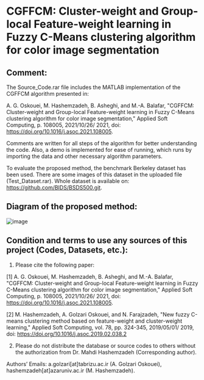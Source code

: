 # CGFFCM: Cluster-weight and Group-local Feature-weight learning in Fuzzy C-Means clustering algorithm for color image segmentation

## Comment:

The Source_Code.rar file includes the MATLAB implementation of the CGFFCM algorithm presented in:

A. G. Oskouei, M. Hashemzadeh, B. Asheghi, and M.-A. Balafar, "CGFFCM: Cluster-weight and Group-local Feature-weight learning in Fuzzy C-Means clustering algorithm for color image segmentation," Applied Soft Computing, p. 108005, 2021/10/26/ 2021, doi: https://doi.org/10.1016/j.asoc.2021.108005.

Comments are written for all steps of the algorithm for better understanding the code. Also, a demo is implemented for ease of running, which runs by importing the data and other necessary algorithm parameters.

To evaluate the proposed method, the benchmark Berkeley dataset has been used. There are some images of this dataset in the uploaded file (Test_Dataset.rar). Whole dataset is available on: https://github.com/BIDS/BSDS500.git.

## Diagram of the proposed method:

![image](https://github.com/M-Hashemzadeh/CGFFCM/assets/59253242/5cc2be94-c75d-40f1-a38e-31200b43f7d0)

## Condition and terms to use any sources of this project (Codes, Datasets, etc.):

1) Please cite the following paper:

[1] A. G. Oskouei, M. Hashemzadeh, B. Asheghi, and M.-A. Balafar, "CGFFCM: Cluster-weight and Group-local Feature-weight learning in Fuzzy C-Means clustering algorithm for color image segmentation," Applied Soft Computing, p. 108005, 2021/10/26/ 2021, doi: https://doi.org/10.1016/j.asoc.2021.108005.

[2] M. Hashemzadeh, A. Golzari Oskouei, and N. Farajzadeh, "New fuzzy C-means clustering method based on feature-weight and cluster-weight learning," Applied Soft Computing, vol. 78, pp. 324-345, 2019/05/01/ 2019, doi: https://doi.org/10.1016/j.asoc.2019.02.038.2

2) Please do not distribute the database or source codes to others without the authorization from Dr. Mahdi Hashemzadeh (Corresponding author).

Authors’ Emails: a.golzari[at]tabrizu.ac.ir (A. Golzari Oskouei), hashemzadeh[at]azaruniv.ac.ir (M. Hashemzadeh).

